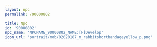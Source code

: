 ```yaml
---
layout: npc
permalink: /90000802

title: Npc
id: '90000802'
npc_name: 'NPCNAME_90000802_NAME:[F]Develop'
icon_url: 'portrait/mob/02020187_m_rabbitshortbandageyellow_p.png'
---
```

